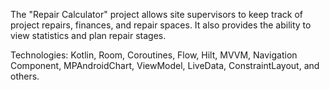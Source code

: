 The "Repair Calculator" project allows site supervisors to keep track of project repairs, finances, and repair spaces. It also provides the ability to view statistics and plan repair stages.

Technologies:
Kotlin, Room, Coroutines, Flow, Hilt, MVVM, Navigation Component, MPAndroidChart, ViewModel, LiveData, ConstraintLayout, and others.
